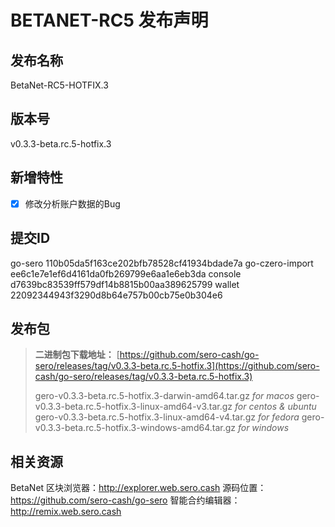 # BETANET-RC5 发布声明

## 发布名称

BetaNet-RC5-HOTFIX.3

## 版本号

v0.3.3-beta.rc.5-hotfix.3

## 新增特性

- [x] 修改分析账户数据的Bug

## 提交ID

go-sero 110b05da5f163ce202bfb78528cf41934bdade7a
go-czero-import ee6c1e7e1ef6d4161da0fb269799e6aa1e6eb3da
console d7639bc83539ff579df14b8815b00aa389625799
wallet 22092344943f3290d8b64e757b00cb75e0b304e6

## 发布包

> **二进制包下载地址：**
> [https://github.com/sero-cash/go-sero/releases/tag/v0.3.3-beta.rc.5-hotfix.3](https://github.com/sero-cash/go-sero/releases/tag/v0.3.3-beta.rc.5-hotfix.3)
>
> gero-v0.3.3-beta.rc.5-hotfix.3-darwin-amd64.tar.gz  _for macos_
> gero-v0.3.3-beta.rc.5-hotfix.3-linux-amd64-v3.tar.gz  _for centos & ubuntu_
> gero-v0.3.3-beta.rc.5-hotfix.3-linux-amd64-v4.tar.gz  _for fedora_
> gero-v0.3.3-beta.rc.5-hotfix.3-windows-amd64.tar.gz  _for windows_

## 相关资源

BetaNet 区块浏览器：http://explorer.web.sero.cash
源码位置：https://github.com/sero-cash/go-sero
智能合约编辑器：http://remix.web.sero.cash